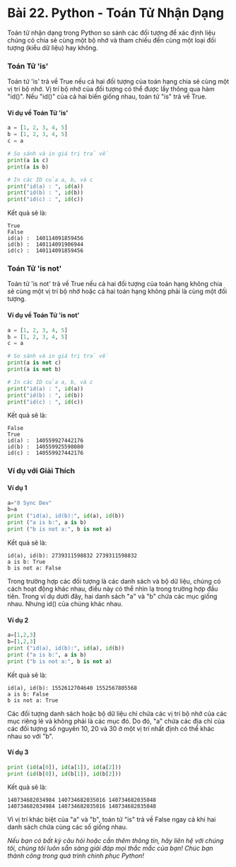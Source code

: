 # Bài 22. Python - Toán Tử Nhận Dạng

Toán tử nhận dạng trong Python so sánh các đối tượng để xác định liệu chúng có chia sẻ cùng một bộ nhớ và tham chiếu đến cùng một loại đối tượng (kiểu dữ liệu) hay không.

### Toán Tử 'is'

Toán tử 'is' trả về True nếu cả hai đối tượng của toán hạng chia sẻ cùng một vị trí bộ nhớ. Vị trí bộ nhớ của đối tượng có thể được lấy thông qua hàm "id()". Nếu "id()" của cả hai biến giống nhau, toán tử "is" trả về True.

#### Ví dụ về Toán Tử 'is'

```python
a = [1, 2, 3, 4, 5]
b = [1, 2, 3, 4, 5]
c = a

# So sánh và in giá trị trả về
print(a is c)
print(a is b)

# In các ID của a, b, và c
print("id(a) : ", id(a))
print("id(b) : ", id(b))
print("id(c) : ", id(c))
```

Kết quả sẽ là:

```
True
False
id(a) :  140114091859456
id(b) :  140114091906944
id(c) :  140114091859456
```

### Toán Tử 'is not'

Toán tử 'is not' trả về True nếu cả hai đối tượng của toán hạng không chia sẻ cùng một vị trí bộ nhớ hoặc cả hai toán hạng không phải là cùng một đối tượng.

#### Ví dụ về Toán Tử 'is not'

```python
a = [1, 2, 3, 4, 5]
b = [1, 2, 3, 4, 5]
c = a

# So sánh và in giá trị trả về
print(a is not c)
print(a is not b)

# In các ID của a, b, và c
print("id(a) : ", id(a))
print("id(b) : ", id(b))
print("id(c) : ", id(c))
```

Kết quả sẽ là:

```
False
True
id(a) :  140559927442176
id(b) :  140559925598080
id(c) :  140559927442176
```

### Ví dụ với Giải Thích

#### Ví dụ 1

```python
a="8 Sync Dev"
b=a
print ("id(a), id(b):", id(a), id(b))
print ("a is b:", a is b)
print ("b is not a:", b is not a)
```

Kết quả sẽ là:

```
id(a), id(b): 2739311598832 2739311598832
a is b: True
b is not a: False
```

Trong trường hợp các đối tượng là các danh sách và bộ dữ liệu, chúng có cách hoạt động khác nhau, điều này có thể nhìn lạ trong trường hợp đầu tiên. Trong ví dụ dưới đây, hai danh sách "a" và "b" chứa các mục giống nhau. Nhưng id() của chúng khác nhau.

#### Ví dụ 2

```python
a=[1,2,3]
b=[1,2,3]
print ("id(a), id(b):", id(a), id(b))
print ("a is b:", a is b)
print ("b is not a:", b is not a)
```

Kết quả sẽ là:

```
id(a), id(b): 1552612704640 1552567805568
a is b: False
b is not a: True
```

Các đối tượng danh sách hoặc bộ dữ liệu chỉ chứa các vị trí bộ nhớ của các mục riêng lẻ và không phải là các mục đó. Do đó, "a" chứa các địa chỉ của các đối tượng số nguyên 10, 20 và 30 ở một vị trí nhất định có thể khác nhau so với "b".

#### Ví dụ 3

```python
print (id(a[0]), id(a[1]), id(a[2]))
print (id(b[0]), id(b[1]), id(b[2]))
```

Kết quả sẽ là:

```
140734682034984 140734682035016 140734682035048
140734682034984 140734682035016 140734682035048
```

Vì vị trí khác biệt của "a" và "b", toán tử "is" trả về False ngay cả khi hai danh sách chứa cùng các số giống nhau.

*Nếu bạn có bất kỳ câu hỏi hoặc cần thêm thông tin, hãy liên hệ với chúng tôi, chúng tôi luôn sẵn sàng giải đáp mọi thắc mắc của bạn! Chúc bạn thành công trong quá trình chinh phục Python!*
